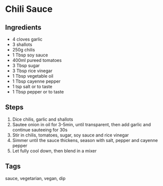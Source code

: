 # Chili Sauce

## Ingredients

* 4 cloves garlic
* 3 shallots
* 250g chilis
* 1 Tbsp soy sauce
* 400ml pureed tomatoes
* 3 Tbsp sugar
* 3 Tbsp rice vinegar
* 1 Tbsp vegetable oil
* 1 Tbsp cayenne pepper
* 1 tsp salt or to taste
* 1 Tbsp pepper or to taste

## Steps

1. Dice chilis, garlic and shallots
2. Sautee onion in oil for 3-5min, until transparent, then add garlic and continue sauteeing for 30s
3. Stir in chilis, tomatoes, sugar, soy sauce and rice vinegar
4. Simmer until the sauce thickens, season with salt, pepper and cayenne pepper
5. Let fully cool down, then blend in a mixer

## Tags
sauce, vegetarian, vegan, dip
